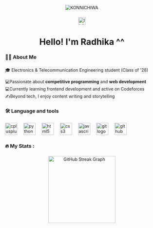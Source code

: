 <div align="center">
  <img src="https://media2.giphy.com/media/v1.Y2lkPTc5MGI3NjExZG5paDJ5eDJneTZjZW9oczl6amV6N2NocThoMGNtM2hyOXJhbWRtYSZlcD12MV9pbnRlcm5hbF9naWZfYnlfaWQmY3Q9Zw/jQQRWxSlW1tWvWigA9/giphy.gif" alt="KONNICHIWA" />
</div>


###

<div align="center">
  <a href="https://www.linkedin.com/in/radhika-dodain/" target="_blank">
    <img src="https://img.shields.io/static/v1?message=LinkedIn&logo=linkedin&label=&color=0077B5&logoColor=white&labelColor=&style=for-the-badge" height="25" alt="linkedin logo"  />
  </a>
</div>

###


<h1 align="center">Hello! I'm Radhika ^^</h1>

###

<h3 align="left">👩‍💻  About Me</h3>

###

<p align="left">🎓 Electronics & Telecommunication Engineering student (Class of '28)

💻Passionate about **competitive programming** and **web development** <br>
💻Currently learning frontend development and active on Codeforces<br>
✍️Beyond tech, I enjoy content writing and storytelling 



###

<h3 align="left">🛠 Language and tools</h3>

###

<div align="left">
  <img src="https://cdn.jsdelivr.net/gh/devicons/devicon/icons/cplusplus/cplusplus-original.svg" height="40" alt="cplusplus logo"  />
  <img width="12" />
  <img src="https://cdn.jsdelivr.net/gh/devicons/devicon/icons/python/python-original.svg" height="40" alt="python logo"  />
  <img width="12" />
  <img src="https://cdn.jsdelivr.net/gh/devicons/devicon/icons/html5/html5-original.svg" height="40" alt="html5 logo"  />
  <img width="12" />
  <img src="https://cdn.jsdelivr.net/gh/devicons/devicon/icons/css3/css3-original.svg" height="40" alt="css3 logo"  />
  <img width="12" />
  <img src="https://cdn.jsdelivr.net/gh/devicons/devicon/icons/javascript/javascript-original.svg" height="40" alt="javascript logo"  />
  <img width="12" />
  <img src="https://cdn.jsdelivr.net/gh/devicons/devicon/icons/git/git-original.svg" height="40" alt="git logo"  />
  <img width="12" />
  <img src="https://cdn.jsdelivr.net/gh/devicons/devicon/icons/github/github-original.svg" height="40" alt="github logo"  />
</div>

###

<h3 align="left">🔥   My Stats :</h3>

###

<div align="center">
  <img src="https://streak-stats.demolab.com?user=Radhika-dodain&locale=en&mode=daily&theme=dark&hide_border=false&border_radius=5&order=3" height="220" alt="GitHub Streak Graph" />
</div>


###
